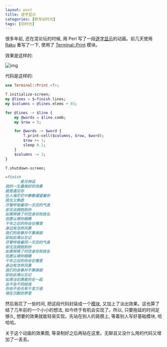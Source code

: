 ```yaml
---
layout: post
title: 逐字显示
categories: [默写旧时光]
tags: [旧时光]
---
```


很多年前, 还在混论坛的时候, 用 Perl 写了一段[逐字显示](http://www.bathome.net/thread-16592-1-1.html)的动画。前几天使用 [Raku](https://raku.org) 重写了一下, 使用了 [Terminal::Print](https://github.com/ab5tract/Terminal-Print) 模块。

效果是这样的:

![img](https://s3-img.meituan.net/v1/mss_3d027b52ec5a4d589e68050845611e68/ff/n0/0k/pd/qp_359013.gif)

代码是这样的:

```raku
use Terminal::Print <T>;

T.initialize-screen;
my @lines = $=finish.lines;
my $columns = @lines.elems + 85;

for @lines -> $line {
    my @words = $line.comb;
    my $row = 5;

    for @words -> $word {
        T.print-cell($columns, $row, $word);
        $row += 1;
        sleep 0.1;
    }
    $columns -= 3;
}

T.shutdown-screen;

=finish
　　　　星月神话
我的一生最美好的场景
就是遇见你
在人海茫茫中静静凝望着你
陌生又熟悉
尽管呼吸着同一天空的气息
却无法拥抱到你
如果转换了时空身份和姓名
但愿认得你眼睛
千年之后的你会在哪里
身边有怎样风景
我们的故事并不算美丽
却如此难以忘记
尽管呼吸着同一天空的气息
却无法拥抱到你
如果转换了时空身份和姓名
但愿认得你眼睛
千年之后的你会在哪里
身边有怎样风景
我们的故事并不算美丽
却如此难以忘记
如果当初勇敢的在一起
会不会不同结局
你会不会也有千言万语
埋在沉默的梦里
```

然后我花了一些时间, 把这段代码封装成一个[模块](https://github.com/ohmycloud/VerbatimDisplay), 又加上了淡出效果。这也算了结了几年前的一个小小的想法, 如今终于有机会实现了。所以, 只要拖延的时间足够久, 想要的效果就能轻易实现。先站在别人的肩膀上, 等着别人写好基础模块, 哈哈哈。

关于这个动画的效果图, 等录制好之后再贴在这里。无聊且又没什么用的代码又增加了一丢丢。
